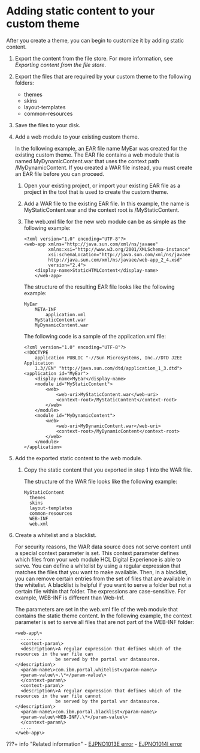 # Adding static content to your custom theme

After you create a theme, you can begin to customize it by adding static content.

1.  Export the content from the file store. For more information, see *Exporting content from the file store*.

2.  Export the files that are required by your custom theme to the following folders:

    -   themes
    -   skins
    -   layout-templates
    -   common-resources

3.  Save the files to your disk.

4.  Add a web module to your existing custom theme.

    In the following example, an EAR file name MyEar was created for the existing custom theme. The EAR file contains a web module that is named MyDynamicContent.war that uses the context path /MyDynamicContent. If you created a WAR file instead, you must create an EAR file before you can proceed.

    1.  Open your existing project, or import your existing EAR file as a project in the tool that is used to create the custom theme.

    2.  Add a WAR file to the existing EAR file. In this example, the name is MyStaticContent.war and the context root is /MyStaticContent.

    3.  The web.xml file for the new web module can be as simple as the following example:

        ```
        <?xml version="1.0" encoding="UTF-8"?>
        <web-app xmlns="http://java.sun.com/xml/ns/javaee"
                 xmlns:xsi="http://www.w3.org/2001/XMLSchema-instance"
                 xsi:schemaLocation="http://java.sun.com/xml/ns/javaee 
                 http://java.sun.com/xml/ns/javaee/web-app_2_4.xsd"
                 version="2.4">
            <display-name>StaticHTMLContent</display-name>
            </web-app>
        ```

        The structure of the resulting EAR file looks like the following example:

        ```
        MyEar
            META-INF
                application.xml
            MyStaticContent.war
            MyDynamicContent.war
        ```

        The following code is a sample of the application.xml file:

        ```
        <?xml version="1.0" encoding="UTF-8"?>
        <!DOCTYPE 
            application PUBLIC "-//Sun Microsystems, Inc.//DTD J2EE Application 
            1.3//EN" "http://java.sun.com/dtd/application_1_3.dtd">
        <application id="MyEar">
            <display-name>MyEar</display-name>
            <module id="MyStaticContent">
                <web>
                    <web-uri>MyStaticContent.war</web-uri>
                    <context-root>/MyStaticContent</context-root>
                </web>
            </module>
            <module id="MyDynamicContent">
                <web>
                    <web-uri>MyDynamicContent.war</web-uri>
                    <context-root>/MyDynamicContent</context-root>
                </web>
            </module>   
        </application>
        ```

5.  Add the exported static content to the web module.

    1.  Copy the static content that you exported in step 1 into the WAR file.

        The structure of the WAR file looks like the following example:

        ```
        MyStaticContent
          themes
          skins
          layout-templates
          common-resources
          WEB-INF
          web.xml
        ```

6.  Create a whitelist and a blacklist.

    For security reasons, the WAR data source does not serve content until a special context parameter is set. This context parameter defines which files from your web module HCL Digital Experience is able to serve. You can define a whitelist by using a regular expression that matches the files that you want to make available. Then, in a blacklist, you can remove certain entries from the set of files that are available in the whitelist. A blacklist is helpful if you want to serve a folder but not a certain file within that folder. The expressions are case-sensitive. For example, WEB-INF is different than Web-Inf.

    The parameters are set in the web.xml file of the web module that contains the static theme content. In the following example, the context parameter is set to serve all files that are not part of the WEB-INF folder:

    ```
    <web-app\> 
      ........
      <context-param\>
      <description\>A regular expression that defines which of the resources in the war file can 
                   be served by the portal war datasource.</description\>
      <param-name\>com.ibm.portal.whitelist</param-name\>
      <param-value\>.\*</param-value\>
      </context-param\>     
      <context-param\>
      <description\>A regular expression that defines which of the resources in the war file cannot
                   be served by the portal war datasource.</description\>
      <param-name\>com.ibm.portal.blacklist</param-name\>
      <param-value\>WEB-INF/.\*</param-value\>
      </context-param\>  
      ....
    </web-app\>
    ```



???+ info "Related information"
    - [EJPNO1013E error](../../../the_module_framework/themeopt_analyzer/validation_reports/themeopt_an_EJPNO1013E_v85.md)
    - [EJPNO1014I error](../../../the_module_framework/themeopt_analyzer/validation_reports/themeopt_an_EJPNO1014I_v85.md)


